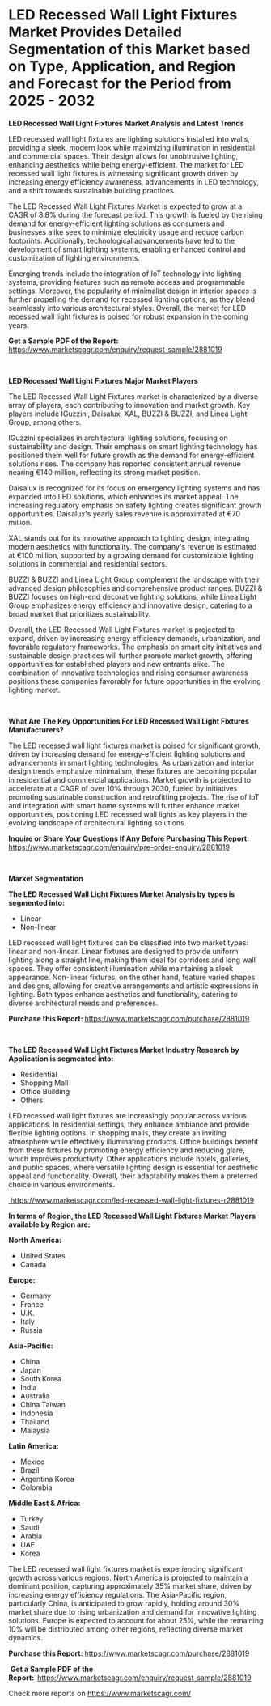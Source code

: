 <p><h1>LED Recessed Wall Light Fixtures Market Provides Detailed Segmentation of this Market based on Type, Application, and Region and Forecast for the Period from 2025 - 2032</h1></p><p><strong>LED Recessed Wall Light Fixtures Market Analysis and Latest Trends</strong></p>
<p><p>LED recessed wall light fixtures are lighting solutions installed into walls, providing a sleek, modern look while maximizing illumination in residential and commercial spaces. Their design allows for unobtrusive lighting, enhancing aesthetics while being energy-efficient. The market for LED recessed wall light fixtures is witnessing significant growth driven by increasing energy efficiency awareness, advancements in LED technology, and a shift towards sustainable building practices.</p><p>The LED Recessed Wall Light Fixtures Market is expected to grow at a CAGR of 8.8% during the forecast period. This growth is fueled by the rising demand for energy-efficient lighting solutions as consumers and businesses alike seek to minimize electricity usage and reduce carbon footprints. Additionally, technological advancements have led to the development of smart lighting systems, enabling enhanced control and customization of lighting environments. </p><p>Emerging trends include the integration of IoT technology into lighting systems, providing features such as remote access and programmable settings. Moreover, the popularity of minimalist design in interior spaces is further propelling the demand for recessed lighting options, as they blend seamlessly into various architectural styles. Overall, the market for LED recessed wall light fixtures is poised for robust expansion in the coming years.</p></p>
<p><strong>Get a Sample PDF of the Report:&nbsp;</strong> <a href="https://www.marketscagr.com/enquiry/request-sample/2881019?utm_campaign=2271&utm_medium=2&utm_source=Github&utm_content=ia&utm_term=12032025&utm_id=led-recessed-wall-light-fixtures">https://www.marketscagr.com/enquiry/request-sample/2881019</a></p>
<p>&nbsp;</p>
<p><strong>LED Recessed Wall Light Fixtures Major Market Players</strong></p>
<p><p>The LED Recessed Wall Light Fixtures market is characterized by a diverse array of players, each contributing to innovation and market growth. Key players include IGuzzini, Daisalux, XAL, BUZZI & BUZZI, and Linea Light Group, among others. </p><p>IGuzzini specializes in architectural lighting solutions, focusing on sustainability and design. Their emphasis on smart lighting technology has positioned them well for future growth as the demand for energy-efficient solutions rises. The company has reported consistent annual revenue nearing €140 million, reflecting its strong market position.</p><p>Daisalux is recognized for its focus on emergency lighting systems and has expanded into LED solutions, which enhances its market appeal. The increasing regulatory emphasis on safety lighting creates significant growth opportunities. Daisalux's yearly sales revenue is approximated at €70 million.</p><p>XAL stands out for its innovative approach to lighting design, integrating modern aesthetics with functionality. The company's revenue is estimated at €100 million, supported by a growing demand for customizable lighting solutions in commercial and residential sectors.</p><p>BUZZI & BUZZI and Linea Light Group complement the landscape with their advanced design philosophies and comprehensive product ranges. BUZZI & BUZZI focuses on high-end decorative lighting solutions, while Linea Light Group emphasizes energy efficiency and innovative design, catering to a broad market that prioritizes sustainability.</p><p>Overall, the LED Recessed Wall Light Fixtures market is projected to expand, driven by increasing energy efficiency demands, urbanization, and favorable regulatory frameworks. The emphasis on smart city initiatives and sustainable design practices will further promote market growth, offering opportunities for established players and new entrants alike. The combination of innovative technologies and rising consumer awareness positions these companies favorably for future opportunities in the evolving lighting market.</p></p>
<p>&nbsp;</p>
<p><strong>What Are The Key Opportunities For LED Recessed Wall Light Fixtures Manufacturers?</strong></p>
<p><p>The LED recessed wall light fixtures market is poised for significant growth, driven by increasing demand for energy-efficient lighting solutions and advancements in smart lighting technologies. As urbanization and interior design trends emphasize minimalism, these fixtures are becoming popular in residential and commercial applications. Market growth is projected to accelerate at a CAGR of over 10% through 2030, fueled by initiatives promoting sustainable construction and retrofitting projects. The rise of IoT and integration with smart home systems will further enhance market opportunities, positioning LED recessed wall lights as key players in the evolving landscape of architectural lighting solutions.</p></p>
<p><strong>Inquire or Share Your Questions If Any Before Purchasing This Report:</strong> <a href="https://www.marketscagr.com/enquiry/pre-order-enquiry/2881019?utm_campaign=2271&utm_medium=2&utm_source=Github&utm_content=ia&utm_term=12032025&utm_id=led-recessed-wall-light-fixtures">https://www.marketscagr.com/enquiry/pre-order-enquiry/2881019</a></p>
<p>&nbsp;</p>
<p><strong>Market Segmentation</strong></p>
<p><strong>The LED Recessed Wall Light Fixtures Market Analysis by types is segmented into:</strong></p>
<p><ul><li>Linear</li><li>Non-linear</li></ul></p>
<p><p>LED recessed wall light fixtures can be classified into two market types: linear and non-linear. Linear fixtures are designed to provide uniform lighting along a straight line, making them ideal for corridors and long wall spaces. They offer consistent illumination while maintaining a sleek appearance. Non-linear fixtures, on the other hand, feature varied shapes and designs, allowing for creative arrangements and artistic expressions in lighting. Both types enhance aesthetics and functionality, catering to diverse architectural needs and preferences.</p></p>
<p><strong>Purchase this Report:&nbsp;</strong><a href="https://www.marketscagr.com/purchase/2881019?utm_campaign=2271&utm_medium=2&utm_source=Github&utm_content=ia&utm_term=12032025&utm_id=led-recessed-wall-light-fixtures">https://www.marketscagr.com/purchase/2881019</a></p>
<p>&nbsp;</p>
<p><strong>The LED Recessed Wall Light Fixtures Market Industry Research by Application is segmented into:</strong></p>
<p><ul><li>Residential</li><li>Shopping Mall</li><li>Office Building</li><li>Others</li></ul></p>
<p><p>LED recessed wall light fixtures are increasingly popular across various applications. In residential settings, they enhance ambiance and provide flexible lighting options. In shopping malls, they create an inviting atmosphere while effectively illuminating products. Office buildings benefit from these fixtures by promoting energy efficiency and reducing glare, which improves productivity. Other applications include hotels, galleries, and public spaces, where versatile lighting design is essential for aesthetic appeal and functionality. Overall, their adaptability makes them a preferred choice in various environments.</p></p>
<p><a href="https://www.marketscagr.com/led-recessed-wall-light-fixtures-r2881019?utm_campaign=2271&utm_medium=2&utm_source=Github&utm_content=ia&utm_term=12032025&utm_id=led-recessed-wall-light-fixtures">&nbsp;https://www.marketscagr.com/led-recessed-wall-light-fixtures-r2881019</a></p>
<p><strong>In terms of Region, the LED Recessed Wall Light Fixtures Market Players available by Region are:</strong></p>
<p>
    <p> <strong> North America: </strong>
        <ul>
            <li>United States</li>
            <li>Canada</li>
        </ul>
        </p> 
    <p> <strong> Europe: </strong>
        <ul>
            <li>Germany</li>
            <li>France</li>
            <li>U.K.</li>
            <li>Italy</li>
            <li>Russia</li>
        </ul>
        </p> 
    <p> <strong> Asia-Pacific: </strong>
        <ul>
            <li>China</li>
            <li>Japan</li>
            <li>South Korea</li>
            <li>India</li>
            <li>Australia</li>
            <li>China Taiwan</li>
            <li>Indonesia</li>
            <li>Thailand</li>
            <li>Malaysia</li>
        </ul>
        </p> 
    <p> <strong> Latin America: </strong>
        <ul>
            <li>Mexico</li>
            <li>Brazil</li>
            <li>Argentina Korea</li>
            <li>Colombia</li>
        </ul>
        </p> 
    <p> <strong> Middle East & Africa: </strong>
        <ul>
            <li>Turkey</li>
            <li>Saudi</li>
            <li>Arabia</li>
            <li>UAE</li>
            <li>Korea</li>
        </ul>
    </p>
    </p>
<p><p>The LED recessed wall light fixtures market is experiencing significant growth across various regions. North America is projected to maintain a dominant position, capturing approximately 35% market share, driven by increasing energy efficiency regulations. The Asia-Pacific region, particularly China, is anticipated to grow rapidly, holding around 30% market share due to rising urbanization and demand for innovative lighting solutions. Europe is expected to account for about 25%, while the remaining 10% will be distributed among other regions, reflecting diverse market dynamics.</p></p>
<p><strong>Purchase this Report: </strong><a href="https://www.marketscagr.com/purchase/2881019?utm_campaign=2271&utm_medium=2&utm_source=Github&utm_content=ia&utm_term=12032025&utm_id=led-recessed-wall-light-fixtures">https://www.marketscagr.com/purchase/2881019</a></p>
<p>&nbsp;<strong>Get a Sample PDF of the Report:&nbsp;&nbsp;</strong><a href="https://www.marketscagr.com/enquiry/request-sample/2881019?utm_campaign=2271&utm_medium=2&utm_source=Github&utm_content=ia&utm_term=12032025&utm_id=led-recessed-wall-light-fixtures">https://www.marketscagr.com/enquiry/request-sample/2881019</a></p>
<p><strong></strong></p>
<p>Check more reports on <a href="https://www.marketscagr.com/?utm_campaign=2271&utm_medium=2&utm_source=Github&utm_content=ia&utm_term=12032025&utm_id=led-recessed-wall-light-fixtures">https://www.marketscagr.com/</a></p>